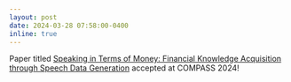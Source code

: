 ```yaml
---
layout: post
date: 2024-03-28 07:58:00-0400
inline: true
---
```


Paper titled [Speaking in Terms of Money: Financial Knowledge Acquisition through Speech Data Generation](https://dl.acm.org/doi/10.1145/3663775) accepted at COMPASS 2024!